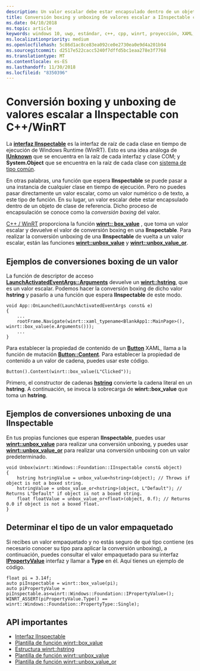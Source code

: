 ```yaml
---
description: Un valor escalar debe estar encapsulado dentro de un objeto de clase de referencia antes de pasarlo a una función que espera **IInspectable**. Dicho proceso de encapsulación se conoce como la *conversión boxing* del valor.
title: Conversión boxing y unboxing de valores escalar a IInspectable con C++/WinRT
ms.date: 04/10/2018
ms.topic: article
keywords: windows 10, uwp, estándar, c++, cpp, winrt, proyección, XAML, control, conversión boxing, escalar, valor
ms.localizationpriority: medium
ms.openlocfilehash: 5c86d1ac8ce83ea092ce0e2730ea0e9d4a201b94
ms.sourcegitcommit: d2517e522cacc5240f7dffd5bc1eaa278e3f7768
ms.translationtype: MT
ms.contentlocale: es-ES
ms.lasthandoff: 11/30/2018
ms.locfileid: "8350396"
---
```

# <a name="boxing-and-unboxing-scalar-values-to-iinspectable-with-cwinrt"></a>Conversión boxing y unboxing de valores escalar a IInspectable con C++/WinRT
 
La [**interfaz IInspectable**](/windows/desktop/api/inspectable/nn-inspectable-iinspectable) es la interfaz de raíz de cada clase en tiempo de ejecución de Windows Runtime (WinRT). Esto es una idea análoga de [**IUnknown**](https://msdn.microsoft.com/library/windows/desktop/ms680509) que se encuentra en la raíz de cada interfaz y clase COM; y **System.Object** que se encuentra en la raíz de cada clase con [sistema de tipo común](https://docs.microsoft.com/dotnet/standard/base-types/common-type-system).

En otras palabras, una función que espera **IInspectable** se puede pasar a una instancia de cualquier clase en tiempo de ejecución. Pero no puedes pasar directamente un valor escalar, como un valor numérico o de texto, a este tipo de función. En su lugar, un valor escalar debe estar encapsulado dentro de un objeto de clase de referencia. Dicho proceso de encapsulación se conoce como la *conversión boxing* del valor.

[C++ / WinRT](/windows/uwp/cpp-and-winrt-apis/intro-to-using-cpp-with-winrt) proporciona la función [**winrt:: box_value**](/uwp/cpp-ref-for-winrt/box-value) , que toma un valor escalar y devuelve el valor de conversión boxing en una **IInspectable**. Para realizar la conversión unboxing de una **IInspectable** de vuelta a un valor escalar, están las funciones [**winrt::unbox_value**](/uwp/cpp-ref-for-winrt/unbox-value) y [**winrt::unbox_value_or**](/uwp/cpp-ref-for-winrt/unbox-value-or).

## <a name="examples-of-boxing-a-value"></a>Ejemplos de conversiones boxing de un valor
La función de descriptor de acceso [**LaunchActivatedEventArgs::Arguments**](/uwp/api/windows.applicationmodel.activation.launchactivatedeventargs.Arguments) devuelve un [**winrt::hstring**](/uwp/cpp-ref-for-winrt/hstring), que es un valor escalar. Podemos hacer la conversión boxing de dicho valor **hstring** y pasarlo a una función que espera **IInspectable** de este modo.

```cppwinrt
void App::OnLaunched(LaunchActivatedEventArgs const& e)
{
    ...
    rootFrame.Navigate(winrt::xaml_typename<BlankApp1::MainPage>(), winrt::box_value(e.Arguments()));
    ...
}
```

Para establecer la propiedad de contenido de un [**Button**](/uwp/api/windows.ui.xaml.controls.button) XAML, llama a la función de mutación [**Button::Content**](/uwp/api/windows.ui.xaml.controls.contentcontrol.content?). Para establecer la propiedad de contenido a un valor de cadena, puedes usar este código.

```cppwinrt
Button().Content(winrt::box_value(L"Clicked"));
```

Primero, el constructor de cadenas [**hstring**](/uwp/cpp-ref-for-winrt/hstring) convierte la cadena literal en un **hstring**. A continuación, se invoca la sobrecarga de **winrt::box_value** que toma un **hstring**.

## <a name="examples-of-unboxing-an-iinspectable"></a>Ejemplos de conversiones unboxing de una IInspectable
En tus propias funciones que esperan **IInspectable**, puedes usar [**winrt::unbox_value**](/uwp/cpp-ref-for-winrt/unbox-value) para realizar una conversión unboxing, y puedes usar [**winrt::unbox_value_or**](/uwp/cpp-ref-for-winrt/unbox-value-or) para realizar una conversión unboxing con un valor predeterminado.

```cppwinrt
void Unbox(winrt::Windows::Foundation::IInspectable const& object)
{
    hstring hstringValue = unbox_value<hstring>(object); // Throws if object is not a boxed string.
    hstringValue = unbox_value_or<hstring>(object, L"Default"); // Returns L"Default" if object is not a boxed string.
    float floatValue = unbox_value_or<float>(object, 0.f); // Returns 0.0 if object is not a boxed float.
}
```

## <a name="determine-the-type-of-a-boxed-value"></a>Determinar el tipo de un valor empaquetado
Si recibes un valor empaquetado y no estás seguro de qué tipo contiene (es necesario conocer su tipo para aplicar la conversión unboxing), a continuación, puedes consultar el valor empaquetado para su interfaz [**IPropertyValue**](/uwp/api/windows.foundation.ipropertyvalue) interfaz y llamar a **Type** en él. Aquí tienes un ejemplo de código.

```cppwinrt
float pi = 3.14f;
auto piInspectable = winrt::box_value(pi);
auto piPropertyValue = piInspectable.as<winrt::Windows::Foundation::IPropertyValue>();
WINRT_ASSERT(piPropertyValue.Type() == winrt::Windows::Foundation::PropertyType::Single);
```

## <a name="important-apis"></a>API importantes
* [Interfaz IInspectable](/windows/desktop/api/inspectable/nn-inspectable-iinspectable)
* [Plantilla de función winrt::box_value](/uwp/cpp-ref-for-winrt/box-value)
* [Estructura winrt::hstring](/uwp/cpp-ref-for-winrt/hstring)
* [Plantilla de función winrt::unbox_value](/uwp/cpp-ref-for-winrt/unbox-value)
* [Plantilla de función winrt::unbox_value_or](/uwp/cpp-ref-for-winrt/unbox-value-or)

